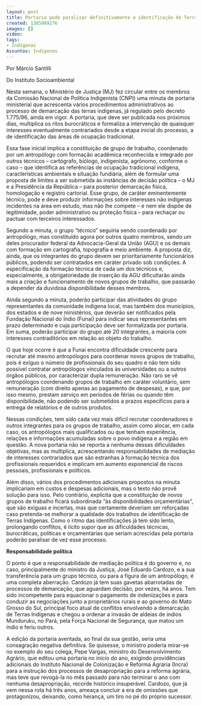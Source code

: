 ```yaml
---
layout: post
title: Portaria pode paralisar definitivamente a identificação de Terras Indígenas
created: 1385989276
images: []
video: 
tags:
- Indígenas
Assuntos: Indígenas
---
```



Por Márcio Santilli

Do Instituto Socioambiental

Nesta semana, o Ministério de Justiça (MJ) fez circular entre os membros da Comissão Nacional de Política Indigenista (CNPI) uma minuta de portaria ministerial que acrescenta vários procedimentos administrativos ao processo de demarcação das terras indígenas, já regulado pelo decreto 1.775/96, ainda em vigor. A portaria, que deve ser publicada nos próximos dias, multiplica os ritos burocráticos e formaliza a intervenção de quaisquer interesses eventualmente contrariados desde a etapa inicial do processo, a de identificação das áreas de ocupação tradicional.


Essa fase inicial implica a constituição de grupo de trabalho, coordenado por um antropólogo com formação acadêmica reconhecida e integrado por outros técnicos – cartógrafo, biólogo, indigenista, agrônomo, conforme o caso – que identifica as referências de ocupação tradicional indígena, características ambientais e situação fundiária, além de formular uma proposta de limites a ser submetida às instâncias de decisão política – o MJ e a Presidência da República – para posterior demarcação física, homologação e registro cartorial. Esse grupo, de caráter eminentemente técnico, pode e deve produzir informações sobre interesses não indígenas incidentes na área em estudo, mas não lhe compete – e nem ele dispõe de legitimidade, poder administrativo ou proteção física – para rechaçar ou pactuar com terceiros interessados.


Segundo a minuta, o grupo “técnico” seguiria sendo coordenado por antropólogo, mas constituído agora por outros quatro membros, sendo um deles procurador federal da Advocacia-Geral da União (AGU) e os demais com formação em cartografia, topografia e meio ambiente. A proposta diz, ainda, que os integrantes do grupo devem ser prioritariamente funcionários públicos, podendo ser contratados em caráter privado sob condições. A especificação da formação técnica de cada um dos técnicos e, especialmente, a obrigatoriedade de inserção da AGU dificultarão ainda mais a criação e funcionamento de novos grupos de trabalho, que passarão a depender da duvidosa disponibilidade desses membros.


Ainda segundo a minuta, poderão participar das atividades do grupo representantes da comunidade indígena local, mas também dos municípios, dos estados e de nove ministérios, que deverão ser notificados pela Fundação Nacional do Índio (Funai) para indicar seus representantes em prazo determinado e cuja participação deve ser formalizada por portaria. Em suma, poderão participar do grupo até 20 integrantes, a maioria com interesses contraditórios em relação ao objeto do trabalho.


O que hoje ocorre é que a Funai encontra dificuldade crescente para recrutar até mesmo antropólogos para coordenar novos grupos de trabalho, pois é exíguo o número de profissionais do seu quadro e não tem sido possível contratar antropólogos vinculados às universidades ou a outros órgãos públicos, por caracterizar dupla remuneração. Não raro se vê antropólogos coordenando grupos de trabalho em caráter voluntário, sem remuneração (com direito apenas ao pagamento de despesas), e que, por isso mesmo, prestam serviço em períodos de férias ou quando têm disponibilidade, não podendo ser submetidos a prazos específicos para a entrega de relatórios e de outros produtos.


Nessas condições, tem sido cada vez mais difícil recrutar coordenadores e outros integrantes para os grupos de trabalho, assim como alocar, em cada caso, os antropólogos mais qualificados ou que tenham experiência, relações e informações acumuladas sobre o povo indígena e a região em questão. A nova portaria não se reporta a nenhuma dessas dificuldades objetivas, mas as multiplica, acrescentando responsabilidades de mediação de interesses contrariados que são estranhas à formação técnica dos profissionais requeridos e implicam em aumento exponencial de riscos pessoais, profissionais e políticos.


Além disso, vários dos procedimentos adicionais propostos na minuta implicariam em custos e despesas adicionais, mas o texto não provê solução para isso. Pelo contrário, explicita que a constituição de novos grupos de trabalho ficará subordinada “às disponibilidades orçamentárias”, que são exíguas e incertas, mas que certamente deveriam ser reforçadas caso pretenda-se melhorar a qualidade dos trabalhos de identificação de Terras Indígenas. Como o ritmo das identificações já tem sido lento, prolongando conflitos, é lícito supor que as dificuldades técnicas, burocráticas, políticas e orçamentárias que seriam acrescidas pela portaria poderão paralisar de vez esse processo.


**Responsabilidade política**


O ponto é que a responsabilidade de mediação política é do governo e, no caso, principalmente do ministro da Justiça, José Eduardo Cardozo, e a sua transferência para um grupo técnico, ou para a figura de um antropólogo, é uma completa aberração. Cardozo já tem suas gavetas abarrotadas de processos de demarcação, que aguardam decisão, por vezes, há anos. Tem sido incompetente para equacionar o pagamento de indenizações e para conduzir as negociações junto a proprietários rurais e ao governo do Mato Grosso do Sul, principal foco atual de conflitos envolvendo a demarcação de Terras Indígenas e chegou a ordenar a invasão de aldeias de índios Munduruku, no Pará, pela Força Nacional de Segurança, que matou um índio e feriu outros.


A edição da portaria aventada, ao final da sua gestão, seria uma consagração negativa definitiva. Se quisesse, o ministro poderia mirar-se no exemplo do seu colega, Pepe Vargas, ministro do Desenvolvimento Agrário, que editou uma portaria no início do ano, exigindo providências adicionais do Instituto Nacional de Colonização e Reforma Agrária (Incra) para a instrução dos processos de desapropriação para a reforma agrária, mas teve que revogá-la no mês passado para não terminar o ano com nenhuma desapropriação, recorde histórico insuperável. Cardozo, que já vem nessa rota há três anos, ameaça concluir a era de omissões que protagonizou, deixando, como herança, um tiro no pé do próprio sucessor.
 
